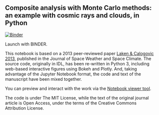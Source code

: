 ## Composite analysis with Monte Carlo methods: an example with cosmic rays and clouds, in Python ##

[![Binder](http://mybinder.org/badge.svg)](http://mybinder.org/repo/benlaken/Composite_methods_LC13)

Launch with BINDER.


This notebook is based on a 2013 peer-reviewed paper [Laken & Calogovic 2013](http://www.swsc-journal.org/articles/swsc/abs/2013/01/swsc130020/swsc130020.html), published in the Journal of Space Weather and Space Climate. The source code, originally in IDL, has been re-written in Python 3, including web-based interactive figures using Bokeh and Plotly. And, taking advantage of the Jupyter Notebook format, the code and text of the manuscript have been mixed together.

You can preview and interact with the work via the [Notebook viewer tool](http://nbviewer.jupyter.org).

The code is under The MIT License, while the text of the original journal article is Open Access, under the terms of the Creative Commons Attribution License.